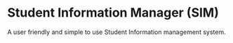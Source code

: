 # Student Information Manager (SIM)
   A user friendly and simple to use Student Information management system.
    	
	
   	
